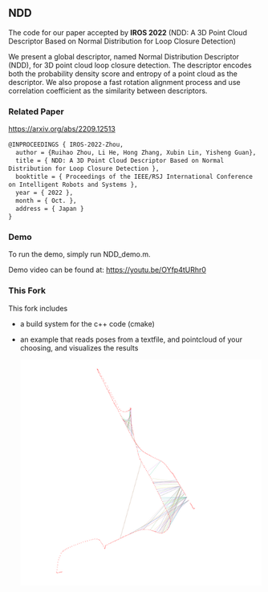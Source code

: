 ## NDD

The code for our paper accepted by  **IROS 2022** (NDD: A 3D Point Cloud Descriptor Based on Normal Distribution for Loop Closure Detection)

We present a global descriptor, named Normal Distribution Descriptor (NDD), for 3D point cloud loop closure detection. The descriptor encodes both the probability density score and entropy of a point cloud as the descriptor. We also propose a fast rotation alignment process and use correlation coefficient as the similarity between descriptors. 
### Related Paper

https://arxiv.org/abs/2209.12513

```
@INPROCEEDINGS { IROS-2022-Zhou,
  author = {Ruihao Zhou, Li He, Hong Zhang, Xubin Lin, Yisheng Guan},
  title = { NDD: A 3D Point Cloud Descriptor Based on Normal Distribution for Loop Closure Detection },
  booktitle = { Proceedings of the IEEE/RSJ International Conference on Intelligent Robots and Systems },
  year = { 2022 },
  month = { Oct. },
  address = { Japan }
}
```

### Demo
To run the demo, simply run NDD_demo.m.

Demo video can be found at: https://youtu.be/OYfp4tURhr0

### This Fork

This fork includes 

* a build system for the c++ code (cmake)
* an example that reads poses from a textfile, and pointcloud of your choosing, and visualizes the results

  ![](./data/demo.png)

